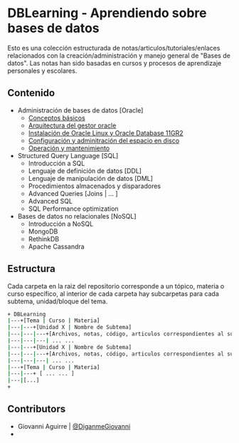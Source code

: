 # DBLearning - Aprendiendo sobre bases de datos

Esto es una colección estructurada de notas/articulos/tutoriales/enlaces relacionados con la creación/administración y manejo general de "Bases de datos". Las notas han sido basadas en cursos y procesos de aprendizaje personales y escolares.

## Contenido

 - Administración de bases de datos [Oracle]
    - [Conceptos básicos](./DBA/UNIDAD_I/)
    - [Arquitectura del gestor oracle](./DBA/UNIDAD_II)
    - [Instalación de Oracle Linux y Oracle Database 11GR2](./DBA/UNIDAD_II)
    - [Configuración y adminitración del espacio en disco](./DBA/UNIDAD_III)
    - [Operación y mantenimiento](./DBA/UNIDAD_IV)
 - Structured Query Language [SQL]
    - Introducción a SQL
    - Lenguaje de definición de datos [DDL]
    - Lenguaje de manipulación de datos [DML]
    - Procedimientos almacenados y disparadores
    - Advanced Queries [Joins | ... ]
    - Advanced SQL
    - SQL Performance optimization
 - Bases de datos no relacionales [NoSQL]
    - Introducción a NoSQL
    - MongoDB
    - RethinkDB
    - Apache Cassandra

## Estructura

Cada carpeta en la raiz del repositorio corresponde a un tópico, materia o curso específico, al interior de cada carpeta hay subcarpetas para cada subtema, unidad/bloque del tema.

```bash
+ DBLearning
|---+[Tema | Curso | Materia]
|---|---+[Unidad X | Nombre de Subtema]
|---|---|---+[Archivos, notas, código, articulos correspondientes al subtema}
|---|---|---| ... ...
|---|---+[Unidad X | Nombre de Subtema]
|---|---|---+[Archivos, notas, código, articulos correspondientes al subtema}
|---|---|---| ... ...
|---+[Tema | Curso | Materia]
|---|---+ [ ... ... ]
|---|[...]
+
```


## Contributors

 - Giovanni Aguirre | [@DiganmeGiovanni](http://twitter.com/DiganmeGiovanni)
 - 